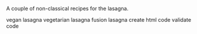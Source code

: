 A couple of non-classical recipes for the lasagna.

vegan lasagna
vegetarian lasagna
fusion lasagna
create html
code
validate code
